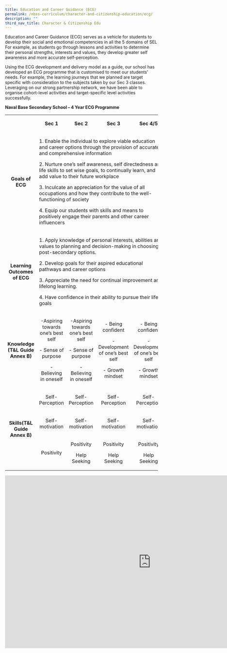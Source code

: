 ```yaml
---
title: Education and Career Guidance (ECG)
permalink: /nbss-curriculum/character-and-citizenship-education/ecg/
description: ""
third_nav_title: Character & Citizenship Edu
---
```




<p>Education and Career Guidance (ECG) serves as a vehicle for students to develop their social and emotional competencies in all the 5 domains of SEL For example, as&nbsp;students go through lessons and activities to determine their personal strengths, interests and values, they develop greater self awareness&nbsp;and more accurate self-perception.</p>
<p>Using the ECG development and delivery model as a guide, our school has developed an ECG programme that is customised to meet our students&rsquo; needs. For example, the learning journeys that we planned are target specific with consideration to the subjects taken by our Sec 3 classes. Leveraging on our strong partnership network, we have been able to organise cohort-level activities and target-specific level activities successfully.</p>
<p><strong>Naval Base Secondary School &ndash; 4 Year ECG Programme</strong></p>
<table>
<tbody>
<tr>
<td width="95">&nbsp;</td>
<td style="text-align: center;" width="147">
<p><strong>Sec 1</strong></p>
</td>
<td style="text-align: center;" width="154">
<p><strong>Sec 2</strong></p>
</td>
<td style="text-align: center;" width="163">
<p><strong>Sec 3</strong></p>
</td>
<td style="text-align: center;" width="149">
<p><strong>Sec 4/5</strong></p>
</td>
</tr>
<tr>
<td width="95">
<p style="text-align: center;"><strong>Goals of ECG</strong></p>
</td>
<td colspan="4" width="612">
<p>1.&nbsp;Enable the individual to explore viable education and career options through the provision of accurate and comprehensive information</p>
<p>2. Nurture one&rsquo;s self awareness, self directedness and life skills to set wise goals, to continually learn, and add value to their future workplace</p>
<p>3.&nbsp;Inculcate an appreciation for the value of all occupations and how they contribute to the well-functioning of society</p>
<p>4.&nbsp;Equip our students with skills and means to positively engage their parents and other career influencers</p>
</td>
</tr>
<tr>
<td style="text-align: center;" width="95">
<p><strong>Learning Outcomes of ECG</strong></p>
</td>
<td colspan="4" width="612">
<p>1.&nbsp;Apply knowledge of personal interests, abilities and values to planning and decision-making in choosing post-secondary options.</p>
<p>2.&nbsp;Develop goals for their aspired educational pathways and career options</p>
<p>3.&nbsp;Appreciate the need for continual improvement and lifelong learning.</p>
<p>4.&nbsp;Have confidence in their ability to pursue their life goals</p>
</td>
</tr>
<tr>
<td style="text-align: center;" width="95">
<p><strong>Knowledge </strong><strong>(T&amp;L Guide </strong><strong>Annex B)</strong></p>
</td>
<td style="text-align: center;" width="147">
<p>-Aspiring towards one&rsquo;s best self</p>
<p>- Sense of purpose</p>
<p>- Believing in oneself</p>
</td>
<td style="text-align: center;" width="154">
<p>-Aspiring towards one&rsquo;s best self</p>
<p>- Sense of purpose</p>
<p>- Believing in oneself</p>
</td>
<td style="text-align: center;" width="163">
<p>- Being confident</p>
<p>- Development of one&rsquo;s best self</p>
<p>- Growth mindset</p>
</td>
<td style="text-align: center;" width="149">
<p>- Being confident</p>
<p>- Development of one&rsquo;s best self</p>
<p>- Growth mindset</p>
</td>
</tr>
<tr>
<td style="text-align: center;" rowspan="3" width="95">
<p><strong>Skills</strong><strong>(T&amp;L Guide </strong><strong>Annex B)</strong></p>
</td>
<td style="text-align: center;" width="147">
<p>Self-Perception</p>
</td>
<td style="text-align: center;" width="154">
<p>Self-Perception</p>
</td>
<td style="text-align: center;" width="163">
<p>Self-Perception</p>
</td>
<td style="text-align: center;" width="149">
<p>Self-Perception</p>
</td>
</tr>
<tr>
<td style="text-align: center;" width="147">
<p>Self-motivation</p>
</td>
<td style="text-align: center;" width="154">
<p>Self-motivation</p>
</td>
<td style="text-align: center;" width="163">
<p>Self-motivation</p>
</td>
<td style="text-align: center;" width="149">
<p>Self-motivation</p>
</td>
</tr>
<tr>
<td style="text-align: center;" width="147">
<p>Positivity</p>
</td>
<td style="text-align: center;" width="154">
<p>Positivity</p>
<p>Help Seeking</p>
</td>
<td style="text-align: center;" width="163">
<p>Positivity</p>
<p>Help Seeking</p>
</td>
<td style="text-align: center;" width="149">
<p>Positivity</p>
<p>Help Seeking</p>
</td>
</tr>
</tbody>
</table>
<iframe src="https://docs.google.com/presentation/d/e/2PACX-1vQnbwp7Dx8GAIusmpSqx2h0I1oxeGWOQpjjxr0PXNpalXl_AjWQ_S908skTSCV8BLYeh6tdD_4tXRsY/embed?start=false&loop=false&delayms=10000" frameborder="0" width="960" height="569" allowfullscreen="true"></iframe>